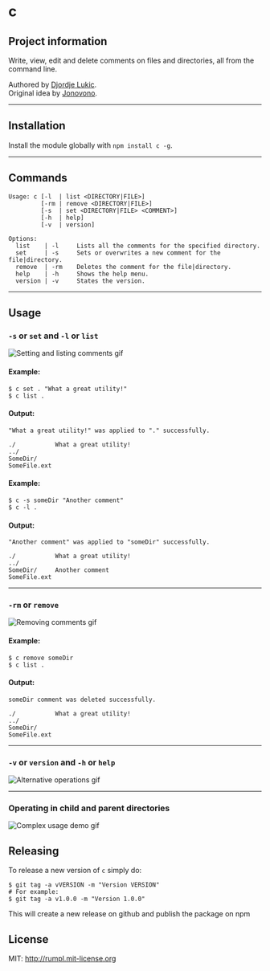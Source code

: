 # c

## Project information

Write, view, edit and delete comments on files and directories, all from the command line.

Authored by [Djordje Lukic](lukic.djordje@gmail.com). <br>
Original idea by [Jonovono](https://github.com/Jonovono/c).

---

## Installation

Install the module globally with `npm install c -g`.

---

## Commands

    Usage: c [-l  | list <DIRECTORY|FILE>]
             [-rm | remove <DIRECTORY|FILE>]
             [-s  | set <DIRECTORY|FILE> <COMMENT>]
             [-h  | help]
             [-v  | version]

    Options:
      list    | -l     Lists all the comments for the specified directory.
      set     | -s     Sets or overwrites a new comment for the file|directory.
      remove  | -rm    Deletes the comment for the file|directory.
      help    | -h     Shows the help menu.
      version | -v     States the version.

---

## Usage

### `-s` or `set` **and** `-l` or `list`

![Setting and listing comments gif](http://raw.githubusercontent.com/rumpl/c/master/resources/ListandSet.gif)

#### **Example:**

    $ c set . "What a great utility!"
    $ c list .

#### **Output:**

    "What a great utility!" was applied to "." successfully.

    ./           What a great utility!
    ../
    SomeDir/
    SomeFile.ext

#### **Example:**

    $ c -s someDir "Another comment"
    $ c -l .

#### **Output:**

    "Another comment" was applied to "someDir" successfully.

    ./           What a great utility!
    ../
    SomeDir/     Another comment
    SomeFile.ext

---

### `-rm` or `remove`

![Removing comments gif](http://raw.githubusercontent.com/rumpl/c/master/resources/Deleting.gif)

#### **Example:**

    $ c remove someDir
    $ c list .

#### **Output:**

    someDir comment was deleted successfully.

    ./           What a great utility!
    ../
    SomeDir/
    SomeFile.ext

---

### `-v` or `version` **and** `-h` or `help`

![Alternative operations gif](http://raw.githubusercontent.com/rumpl/c/master/resources/other.gif)

---

### Operating in child and parent directories

![Complex usage demo gif](http://raw.githubusercontent.com/rumpl/c/master/resources/NestedWorking.gif)

## Releasing

To release a new version of `c` simply do:

```
$ git tag -a vVERSION -m "Version VERSION"
# For example:
$ git tag -a v1.0.0 -m "Version 1.0.0"
```

This will create a new release on github and publish the package on npm

## License

MIT: http://rumpl.mit-license.org
